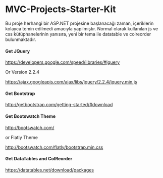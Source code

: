 # MVC-Projects-Starter-Kit

Bu proje herhangi bir ASP.NET projesine başlanacağı zaman, içeriklerin kolayca temin edilmedi amacıyla yapılmıştır. Normal olarak kullanılan js ve css kütüphanelerinin yanısıra, yeni bir tema ile datatable ve colreorder bulunmaktadır.

#### Get JQuery

https://developers.google.com/speed/libraries/#jquery

Or Version 2.2.4

https://ajax.googleapis.com/ajax/libs/jquery/2.2.4/jquery.min.js

#### Get Bootstrap

http://getbootstrap.com/getting-started/#download

#### Get Bootswatch Theme

http://bootswatch.com/

or Flatly Theme

http://bootswatch.com/flatly/bootstrap.min.css

#### Get DataTables and ColReorder

https://datatables.net/download/packages